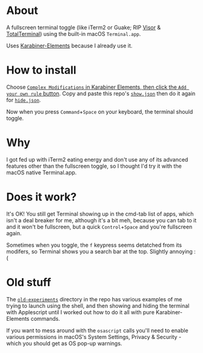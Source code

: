 # About

A fullscreen terminal toggle (like iTerm2 or Guake; RIP [Visor](https://visor.binaryage.com) & [TotalTerminal](https://totalterminal.binaryage.com)) using the built-in macOS `Terminal.app`.

Uses [Karabiner-Elements](https://github.com/pqrs-org/Karabiner-Elements) because I already use it.

# How to install

Choose [`Complex Modifications` in Karabiner Elements, then click the `Add your own rule` button](https://karabiner-elements.pqrs.org/docs/manual/configuration/add-your-own-complex-modifications/). Copy and paste this repo's [`show.json`](./show.json) then do it again for [`hide.json`](./hide.json).

Now when you press `Command`+`Space` on your keyboard, the terminal should toggle.

# Why
I got fed up with iTerm2 eating energy and don't use any of its advanced features other than the fullscreen toggle, so I thought I'd try it with the macOS native Terminal.app.

# Does it work?
It's OK! You still get Terminal showing up in the cmd-tab list of apps, which isn't a deal breaker for me, although it's a bit meh, because you can tab to it and it won't be fullscreen, but a quick `Control`+`Space` and you're fullscreen again.

Sometimes when you toggle, the `f` keypress seems detatched from its modifers, so Terminal shows you a search bar at the top. Slightly annoying :(

# Old stuff
The [`old-experiments`](./old-experiments) directory in the repo has various examples of me trying to launch using the shell, and then showing and hiding the terminal with Applescript until I worked out how to do it all with pure Karabiner-Elements commands. 

If you want to mess around with the `osascript` calls you'll need to enable various permissions in macOS's System Settings, Privacy & Security - which you should get as OS pop-up warnings.